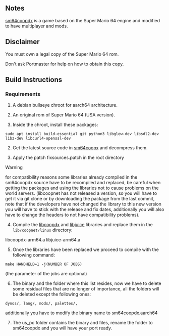 
## Notes

[sm64coopdx](https://github.com/coop-deluxe/sm64coopdx) is a game based on the Super Mario 64 engine and modified to have multiplayer and mods.

## Disclaimer

You must own a legal copy of the Super Mario 64 rom.

Don't ask Portmaster for help on how to obtain this copy.

## Build Instructions

### Requirements

1. A debian bullseye chroot for aarch64 architecture.
2. An original rom of Super Mario 64 (USA version).


1. Inside the chroot, install these packages:

```
sudo apt install build-essential git python3 libglew-dev libsdl2-dev libz-dev libcurl4-openssl-dev
```

2. Get the latest source code in [sm64coopx](https://github.com/coop-deluxe/sm64coopdx/releases/latest) and decompress them.

3. Apply the patch fixsources.patch in the root directory

> [!WARNING]
> for compatibility reasons some libraries already compiled in the sm64coopdx source have to be recompiled and replaced, be careful when getting the packages and using the libraries not to cause problems on the world servers. 
> (libcoopnet has not released a version, so you will have to get it via git clone or by downloading the package from the last commit, note that if the developers have not changed the library to this new version you will have to stick with the release and fix dates, 
> additionally you will also have to change the headers to not have compatibility problems).

4. Compile the [libcoopdx](https://github.com/Isaac0-dev/coopnet.git) and [libjuice](https://github.com/paullouisageneau/libjuice) libraries and replace them in the `lib/coopnet/linux` directory:

libcoopdx-arm64.a
libjuice-arm64.a

5. Once the libraries have been replaced we proceed to compile with the following command:

```
make HANDHELD=1 -j(NUMBER OF JOBS)
```
(the parameter of the jobs are optional)

6. The binary and the folder where this list resides, now we have to delete some residual files that are no longer of importance, all the folders will be deleted except the following ones:

```
dynos/, lang/, mods/, palettes/,
```

additionally you have to modify the binary name to sm64coopdx.aarch64

7. The us_pc folder contains the binary and files, rename the folder to sm64coopdx and you will have your port ready.

